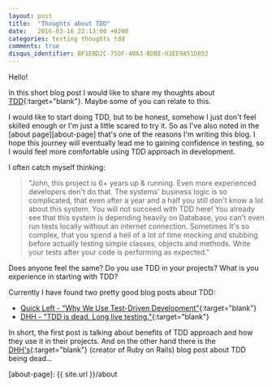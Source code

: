 ```yaml
---
layout: post
title:  "Thoughts about TDD"
date:   2016-03-16 22:13:00 +0200
categories: testing thoughts tdd
comments: true
disqus_identifier: BF1EBD2C-75DF-40A3-BDBE-93EE9A51D852
---
```


Hello!

In this short blog post I would like to share my thoughts about [TDD][tdd]{:target="blank"}. Maybe some of you can relate to this.

I would like to start doing TDD, but to be honest, somehow I just don't feel skilled enough or I'm just a little scared to try it.
So as I've also noted in the [about page][about-page] that's one of the reasons I'm writing this blog.
I hope this journey will eventually lead me to gaining confidence in testing, so I would feel more comfortable using TDD approach in development.

I often catch myself thinking:

> "John, this project is 6+ years up & running. Even more experienced developers don't do that.
> The systems' business logic is so complicated, that even after a year and a half you still don't know a lot about this system. You will not succeed with TDD here!
> You already see that this system is depending heavily on Database, you can't even run tests locally without an internet connection.
> Sometimes It's so complex, that you spend a hell of a lot of time mocking and stubbing before actually testing simple classes, objects and methods.
> Write your tests after your code is performing as expected."

Does anyone feel the same? Do you use TDD in your projects? What is you experience in starting with TDD?

Currently I have found two pretty good blog posts about TDD:

- [Quick Left - "Why We Use Test-Driven Development"][quickleft-tdd]{:target="blank"}
- [DHH - "TDD is dead. Long live testing."][dhh-tdd-dead]{:target="blank"}

In short, the first post is talking about benefits of TDD approach and how they use it in their projects. And on the other hand
there is the [DHH's][dhh-twitter]{:target="blank"} (creator of Ruby on Rails) blog post about TDD being dead...

[tdd]:           https://en.wikipedia.org/wiki/Test-driven_development
[dhh-tdd-dead]:  http://david.heinemeierhansson.com/2014/tdd-is-dead-long-live-testing.html
[dhh-twitter]:   https://twitter.com/dhh
[quickleft-tdd]: https://quickleft.com/blog/use-test-driven-development-tdd/
[about-page]:    {{ site.url }}/about
